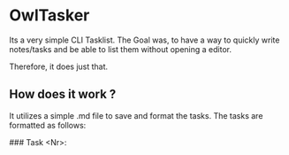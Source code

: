 # OwlTasker
Its a very simple CLI Tasklist.
The Goal was, to have a way to quickly write notes/tasks and be able to list them without opening a editor. 

Therefore, it does just that. 

## How does it work ?
It utilizes a simple .md file to save and format the tasks. 
The tasks are formatted as follows: 

\### Task \<Nr>: <Title>  
  |	Date: <DateOfCreation>  
  | Description: <CustomDesc>  
  | Deadline: <CustomDeadline>  


## Usage
Following Options are available: 

OwlTasker -h / --help
  List Options and Usage

OwlTasker -t 
  List all tasks

OwlTasker -c
  Create a new task

OwlTasker -d [ \<Nr> | all ]
  Delete all or specified task (by assigned Nr)
